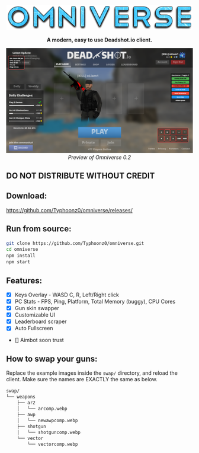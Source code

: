 
<p align="center">
  <img src="github/title.png">
</p>
<p align="center">
<b>A modern, easy to use Deadshot.io client.</b>

<p align="center">
  <img src="github/image.png">
  <i>Preview of Omniverse 0.2</i>
</p>


## DO NOT DISTRIBUTE WITHOUT CREDIT
## Download:
https://github.com/Typhoonz0/omniverse/releases/

## Run from source:
```bash
git clone https://github.com/Typhoonz0/omniverse.git
cd omniverse
npm install
npm start
```
## Features:

- [x] Keys Overlay - WASD C, R, Left/Right click 
- [x] PC Stats - FPS, Ping, Platform, Total Memory (buggy), CPU Cores
- [x] Gun skin swapper
- [x] Customizable UI
- [x] Leaderboard scraper
- [x] Auto Fullscreen
- [] Aimbot soon trust 

## How to swap your guns:
Replace the example images inside the `swap/` directory, and reload  the client. Make sure the names are EXACTLY the same as below.
```
swap/
└── weapons
    ├── ar2
    │   └── arcomp.webp
    ├── awp
    │   └── newawpcomp.webp
    ├── shotgun
    │   └── shotguncomp.webp
    └── vector
        └── vectorcomp.webp
```